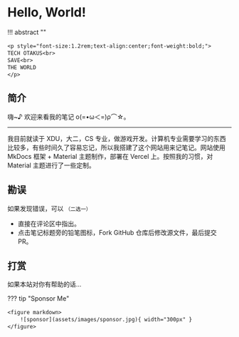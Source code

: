 # Hello, World!

!!! abstract ""

    <p style="font-size:1.2rem;text-align:center;font-weight:bold;">
    TECH OTAKUS<br>
    SAVE<br>
    THE WORLD
    </p>

## 简介

嗨~♪ 欢迎来看我的笔记 ο(=•ω＜=)ρ⌒☆。

---

我目前就读于 XDU，大二，CS 专业，做游戏开发。计算机专业需要学习的东西比较多，有些时间久了容易忘记，所以我搭建了这个网站用来记笔记。网站使用 MkDocs 框架 + Material 主题制作，部署在 Vercel 上。按照我的习惯，对 Material 主题进行了一些定制。

## 勘误

如果发现错误，可以 <small>（二选一）</small>

- 直接在评论区中指出。
- 点击笔记标题旁的铅笔图标，Fork GitHub 仓库后修改源文件，最后提交 PR。

## 打赏

如果本站对你有帮助的话...

??? tip "Sponsor Me"

    <figure markdown>
        ![sponsor](assets/images/sponsor.jpg){ width="300px" }
    </figure>
